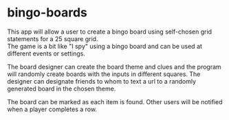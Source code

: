 # bingo-boards

This app will allow a user to create a bingo board using self-chosen grid statements for a 25 square grid.  
The game is a bit like "I spy" using a bingo board and can be used at different events or settings.  

The board designer can create the board theme and clues and the program will randomly create boards with the inputs in different squares.
The designer can designate friends to whom to text a url to a randomly generated board in the chosen theme.

The board can be marked as each item is found.  Other users will be notified when a player completes a row.

